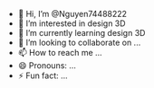 - 👋 Hi, I’m @Nguyen74488222
- 👀 I’m interested in design 3D
- 🌱 I’m currently learning design 3D
- 💞️ I’m looking to collaborate on ...
- 📫 How to reach me ...
- 😄 Pronouns: ...
- ⚡ Fun fact: ...

<!---
Nguyen74488222/Nguyen74488222 is a ✨ special ✨ repository because its `README.md` (this file) appears on your GitHub profile.
You can click the Preview link to take a look at your changes.
--->
